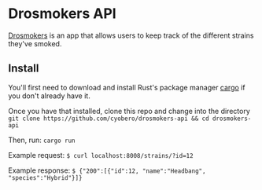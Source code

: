 # Drosmokers API
[Drosmokers](https://github.com/cyobero/drosmokers) is an app that allows users to keep track of the different strains they've smoked.

## Install
You'll first need to download and install Rust's package manager [cargo](https://crates.io/) if you don't already have it. 

Once you have that installed, clone this repo and change into the directory
`git clone https://github.com/cyobero/drosmokers-api && cd drosmokers-api`

Then, run:
`cargo run`

Example request: 
  `$ curl localhost:8008/strains/?id=12`

Example response: 
  `$ {"200":[{"id":12, "name":"Headbang", "species":"Hybrid"}]}`

